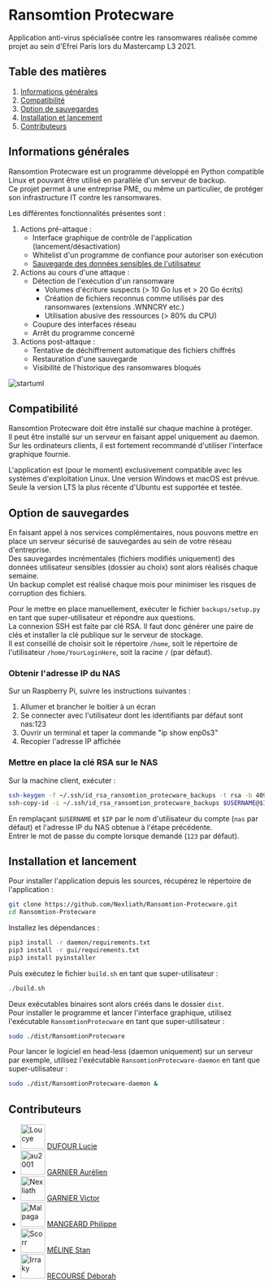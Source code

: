 # Ransomtion Protecware
Application anti-virus spécialisée contre les ransomwares réalisée comme projet au sein d'Efrei Paris lors du Mastercamp L3 2021.

## Table des matières
1. [Informations générales](#informations-générales)
2. [Compatibilité](#compatibilité)
3. [Option de sauvegardes](#option-de-sauvegardes)
4. [Installation et lancement](#installation-et-lancement)
5. [Contributeurs](#contributeurs)

## Informations générales
Ransomtion Protecware est un programme développé en Python compatible Linux et pouvant être utilisé en parallèle d'un serveur de backup.\
Ce projet permet à une entreprise PME, ou même un particulier, de protéger son infrastructure IT contre les ransomwares.

Les différentes fonctionnalités présentes sont :
1. Actions pré-attaque :
    * Interface graphique de contrôle de l'application (lancement/désactivation)
    * Whitelist d'un programme de confiance pour autoriser son exécution
    * [Sauvegarde des données sensibles de l'utilisateur](#option-de-sauvegardes)
2. Actions au cours d'une attaque :
    * Détection de l'exécution d'un ransomware
        - Volumes d'écriture suspects (> 10 Go lus et > 20 Go écrits)
        - Création de fichiers reconnus comme utilisés par des ransomwares (extensions .WNNCRY etc.)
        - Utilisation abusive des ressources (> 80% du CPU)
    * Coupure des interfaces réseau
    * Arrêt du programme concerné
3. Actions post-attaque :
    * Tentative de déchiffrement automatique des fichiers chiffrés
    * Restauration d'une sauvegarde
    * Visibilité de l'historique des ransomwares bloqués

![startuml](http://www.plantuml.com/plantuml/png/fLDDJnin4BtxLupe0OZ4LkKOK4K2lRLIHJ_kZZr9NBns67i8KiL_wJNz6_l7Eju8Dg4BALIAacZcpNlFzfkpb3LbhhrALouiDEaQEA7H2U6d6cjpDQF8mPv77mb6tXaSUqOrZcIHrjLFpWOtc-UsCIAAotNzY_Pr3EfEAO_J33a25HXOHsYoavRYxBnBEYCJl7bWF_4ku72JjgrKa-ZjISRRF1nxSQQqhLrmATDh2JRbJwlMNGMFM8SWU0msgU9QXvb7sBlK8SMwd04-KynebffmJsuCOBX1EeIZ8pWudyiK4dZvOJmKpC77E7FX42fULE__0eYa2yQpnLwwxz49T7yk5YEvQqQmc81QHyL6WecFrzoiKe_K2uQVjT6PDf6z57kq7YDs45wYP9591ZZ0H9w75psaVQWjudx4QMNZCbHmC6uBCCU9ZRMssj7Z2-_Ul_CsahpU8BszmAJNVy4ZU75c7FeUcpi6_a7nH-GiKyqly1ec9QvU87rI_SXjZVkT_dR-3dII0AE4pI0zMBf_TmKYBr-3mOSI-rGYleWkv3GOI7bRR3bt6OkOTFQAioVQtVsBVhTHkyxIpR_qlhf9LKGkcbL6ax54lrdTDYl3xUxQVGuRuHSR7gUvpMxa1TDwEroGoQasPL5aCL3pxRQXL_2FY9hV6Ip3WkACT5qZc5XU93Ih_sR_YY7haZgmyf61kPjE2MiCJyRYk8t5vkuW9CqtEDDaSKSgdj6xJyQpbhfq77Vf649-c2duAEb4fTITEfCsr_uF)

## Compatibilité
Ransomtion Protecware doit être installé sur chaque machine à protéger.\
Il peut être installé sur un serveur en faisant appel uniquement au daemon.\
Sur les ordinateurs clients, il est fortement recommandé d'utiliser l'interface graphique fournie.

L'application est (pour le moment) exclusivement compatible avec les systèmes d'exploitation Linux. Une version Windows et macOS est prévue.\
Seule la version LTS la plus récente d'Ubuntu est supportée et testée.

## Option de sauvegardes
En faisant appel à nos services complémentaires, nous pouvons mettre en place un serveur sécurisé de sauvegardes au sein de votre réseau d'entreprise.\
Des sauvegardes incrémentales (fichiers modifiés uniquement) des données utilisateur sensibles (dossier au choix) sont alors réalisés chaque semaine.\
Un backup complet est réalisé chaque mois pour minimiser les risques de corruption des fichiers.

Pour le mettre en place manuellement, exécuter le fichier `backups/setup.py` en tant que super-utilisateur et répondre aux questions.\
La connexion SSH est faite par clé RSA. Il faut donc générer une paire de clés et installer la clé publique sur le serveur de stockage.\
Il est conseillé de choisir soit le répertoire `/home`, soit le répertoire de l'utilisateur `/home/YourLoginHere`, soit la racine `/` (par défaut).

### Obtenir l'adresse IP du NAS

Sur un Raspberry Pi, suivre les instructions suivantes :
1. Allumer et brancher le boitier à un écran
2. Se connecter avec l'utilisateur dont les identifiants par défaut sont nas:123
3. Ouvrir un terminal et taper la commande "ip show enp0s3"
4. Recopier l'adresse IP affichée

### Mettre en place la clé RSA sur le NAS

Sur la machine client, exécuter :
```bash
ssh-keygen -f ~/.ssh/id_rsa_ransomtion_protecware_backups -t rsa -b 4096
ssh-copy-id -i ~/.ssh/id_rsa_ransomtion_protecware_backups $USERNAME@$IP
```
En remplaçant `$USERNAME` et `$IP` par le nom d'utilisateur du compte (`nas` par défaut) et l'adresse IP du NAS obtenue à l'étape précédente.\
Entrer le mot de passe du compte lorsque demandé (`123` par défaut).

## Installation et lancement
Pour installer l'application depuis les sources, récupérez le répertoire de l'application :
```bash
git clone https://github.com/Nexliath/Ransomtion-Protecware.git 
cd Ransomtion-Protecware
```

Installez les dépendances :
```bash
pip3 install -r daemon/requirements.txt
pip3 install -r gui/requirements.txt
pip3 install pyinstaller
```

Puis exécutez le fichier `build.sh` en tant que super-utilisateur :
```bash
./build.sh
```

Deux exécutables binaires sont alors créés dans le dossier `dist`.\
Pour installer le programme et lancer l'interface graphique, utilisez l'exécutable `RansomtionProtecware` en tant que super-utilisateur :
```bash
sudo ./dist/RansomtionProtecware
```

Pour lancer le logiciel en head-less (daemon uniquement) sur un serveur par exemple, utilisez l'exécutable `RansomtionProtecware-daemon` en tant que super-utilisateur :
```bash
sudo ./dist/RansomtionProtecware-daemon &
```

## Contributeurs

* <img src="https://avatars.githubusercontent.com/u/66913204?s=64&v=4" width="48" alt="Loucye" /> [DUFOUR    Lucie](https://github.com/Loucye)
* <img src="https://avatars.githubusercontent.com/u/6292584?s=64&v=4" width="48" alt="au2001" /> [GARNIER   Aurélien](https://github.com/au2001)
* <img src="https://avatars.githubusercontent.com/u/49352273?s=64&v=4" width="48" alt="Nexliath" /> [GARNIER   Victor](https://github.com/Nexliath)
* <img src="https://avatars.githubusercontent.com/u/56166579?s=64&v=4" width="48" alt="Malpaga" /> [MANGEARD  Philippe](https://github.com/Malpaga)
* <img src="https://avatars.githubusercontent.com/u/58551445?s=64&v=4" width="48" alt="Scorr" /> [MÉLINE    Stan](https://github.com/Sccor)
* <img src="https://avatars.githubusercontent.com/u/21981282?s=64&v=4" width="48" alt="Irraky" /> [RECOURSÉ  Déborah](https://github.com/Irraky)
